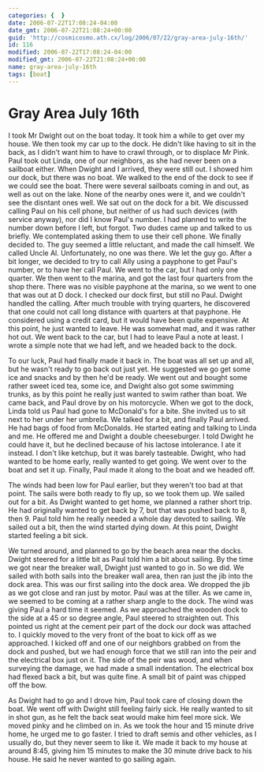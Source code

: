 ```yaml
---
categories: {  }
date: 2006-07-22T17:08:24-04:00
date_gmt: 2006-07-22T21:08:24+00:00
guid: 'http://cosmicosmo.ath.cx/log/2006/07/22/gray-area-july-16th/'
id: 116
modified: 2006-07-22T17:08:24-04:00
modified_gmt: 2006-07-22T21:08:24+00:00
name: gray-area-july-16th
tags: [boat]
---
```


Gray Area July 16th
===================

I took Mr Dwight out on the boat today.  It took him a while to get over my house.  We then took my car up to the dock.  He didn't like having to sit in the back, as I didn't want him to have to crawl through, or to displace Mr Pink.  Paul took out Linda, one of our neighbors, as she had never been on a sailboat either.  When Dwight and I arrived, they were still out.  I showed him our dock, but there was no boat.  We walked to the end of the dock to see if we could see the boat.  There were several sailboats coming in and out, as well as out on the lake.  None of the nearby ones were it, and we couldn't see the disntant ones well.  We sat out on the dock for a bit.  We discussed calling Paul on his cell phone, but neither of us had such devices (with service anyway), nor did I know Paul's number.  I had planned to write the number down before I left, but forgot.  Two dudes came up and talked to us briefly.  We contemplated asking them to use their cell phone.  We finally decided to.  The guy seemed a little reluctant, and made the call himself.  We called Uncle Al.  Unfortunately, no one was there.  We let the guy go.  After a bit longer, we decided to try to call Ally using a payphone to get Paul's number, or to have her call Paul.  We went to the car, but I had only one quarter.  We then went to the marina, and got the last four quarters from the shop there.  There was no visible payphone at the marina, so we went to one that was out at D dock.  I checked our dock first, but still no Paul.  Dwight handled the calling.  After much trouble with trying quarters, he discovered that one could not call long distance with quarters at that payphone.  He considered using a credit card, but it would have been quite expensive.  At this point, he just wanted to leave.  He was somewhat mad, and it was rather hot out.  We went back to the car, but I had to leave Paul a note at least.  I wrote a simple note that we had left, and we headed back to the dock.

To our luck, Paul had finally made it back in.  The boat was all set up and all, but he wasn't ready to go back out just yet.  He suggested we go get some ice and snacks and by then he'd be ready.  We went out and bought some rather sweet iced tea, some ice, and Dwight also got some swimming trunks, as by this point he really just wanted to swim rather than boat.  We came back, and Paul drove by on his motorcycle.  When we got to the dock, Linda told us Paul had gone to McDonald's for a bite.  She invited us to sit next to her under her umbrella.  We talked for a bit, and finally Paul arrived.  He had bags of food from McDonalds.  He started eating and talking to Linda and me.  He offered me and Dwight a double cheeseburger.  I told Dwight he could have it, but he declined because of his lactose intolerance.  I ate it instead.  I don't like ketchup, but it was barely tasteable.  Dwight, who had wanted to be home early, really wanted to get going.  We went over to the boat and set it up.  Finally, Paul made it along to the boat and we headed off.

The winds had been low for Paul earlier, but they weren't too bad at that point.  The sails were both ready to fly up, so we took them up.  We sailed out for a bit.  As Dwight wanted to get home, we planned a rather short trip.  He had originally wanted to get back by 7, but that was pushed back to 8, then 9.  Paul told him he really needed a whole day devoted to sailing.  We sailed out a bit, then the wind started dying down.  At this point, Dwight started feeling a bit sick.

We turned around, and planned to go by the beach area near the docks.  Dwight steered for a little bit as Paul told him a bit about sailing.  By the time we got near the breaker wall, Dwight just wanted to go in.  So we did.  We sailed with both sails into the breaker wall area, then ran just the jib into the dock area.  This was our first sailing into the dock area.  We dropped the jib as we got close and ran just by motor.  Paul was at the tiller.  As we came in, we seemed to be coming at a rather sharp angle to the dock.  The wind was giving Paul a hard time it seemed.  As we approached the wooden dock to the side at a 45 or so degree angle, Paul steered to straighten out.  This pointed us right at the cement peir part of the dock our dock was attached to.  I quickly moved to the very front of the boat to kick off as we approached.  I kicked off and one of our neighbors grabbed on from the dock and pushed, but we had enough force that we still ran into the peir and the electrical box just on it.  The side of the peir was wood, and when surveying the damage, we had made a small indentation.  The electrical box had flexed back a bit, but was quite fine.  A small bit of paint was chipped off the bow.

As Dwight had to go and I drove him, Paul took care of closing down the boat.  We went off with Dwight still feeling fairly sick.  He really wanted to sit in shot gun, as he felt the back seat would make him feel more sick.  We moved pinky and he climbed on in.  As we took the hour and 15 minute drive home, he urged me to go faster.  I tried to draft semis and other vehicles, as I usually do, but they never seem to like it.  We made it back to my house at around 8:45, giving him 15 minutes to make the 30 minute drive back to his house.  He said he never wanted to go sailing again.
